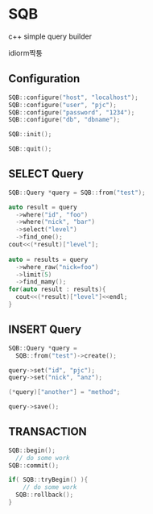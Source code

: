 SQB
===

c++ simple query builder


idiorm짝퉁

Configuration
----
```C++
SQB::configure("host", "localhost");
SQB::configure("user", "pjc");
SQB::configure("password", "1234");
SQB::configure("db", "dbname");

SQB::init();

SQB::quit();
```

SELECT Query
----
```C++
SQB::Query *query = SQB::from("test");

auto result = query
  ->where("id", "foo")
  ->where("nick", "bar")
  ->select("level")
  ->find_one();
cout<<(*result)["level"];
  
auto = results = query
  ->where_raw("nick=foo")
  ->limit(5)
  ->find_mamy();
for(auto result : results){
  cout<<(*result)["level"]<<endl;
}
```

INSERT Query
----
```C++
SQB::Query *query =
  SQB::from("test")->create();

query->set("id", "pjc");
query->set("nick", "anz");

(*query)["another"] = "method";

query->save();
```

TRANSACTION
----
```C++
SQB::begin();
  // do some work
SQB::commit();

if( SQB::tryBegin() ){
    // do some work
  SQB::rollback();
}
```

